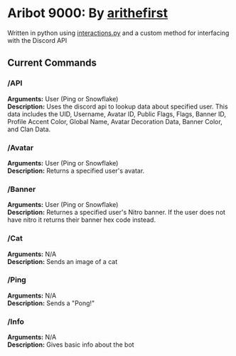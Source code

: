 # **Aribot 9000: By [arithefirst](https://arithefirst.com)**
Written in python using [interactions.py](https://github.com/interactions-py) and a custom method for interfacing with the Discord API<br>


## Current Commands

### /API
**Arguments:** User (Ping or Snowflake)<br>
**Description:** Uses the discord api to lookup data about specified user. This data includes the UID, Username, Avatar ID, Public Flags, Flags, Banner ID, Profile Accent Color, Global Name, Avatar Decoration Data, Banner Color, and Clan Data. 

### /Avatar
**Arguments:** User (Ping or Snowflake)<br>
**Description:** Returns a specified user's avatar.

### /Banner
**Arguments:** User (Ping or Snowflake)<br>
**Description:** Returnes a specified user's Nitro banner. If the user does not have nitro it returns their banner hex code instead.

### /Cat
**Arguments:** N/A<br>
**Description:** Sends an image of a cat

### /Ping
**Arguments:** N/A<br>
**Description:** Sends a "Pong!"

### /Info
**Arguments:** N/A<br>
**Description:** Gives basic info about the bot